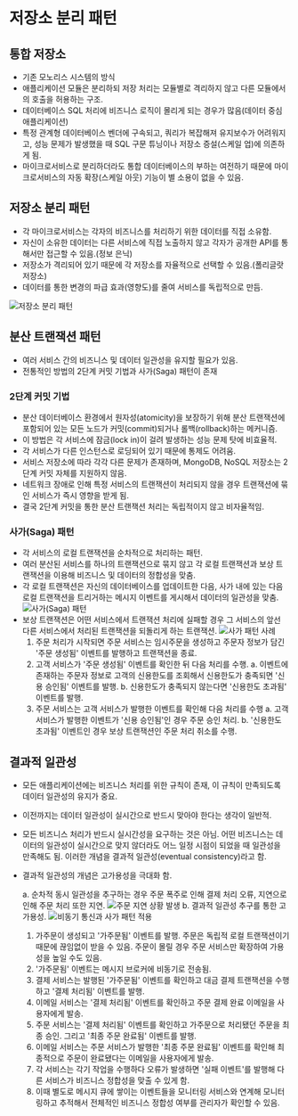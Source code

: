 # 저장소 분리 패턴

## 통합 저장소

- 기존 모노리스 시스템의 방식
- 애플리케이션 모듈은 분리하되 저장 처리는 모듈별로 격리하지 않고 다른 모듈에서의 호출을 허용하는 구조.
- 데이터베이스 SQL 처리에 비즈니스 로직이 몰리게 되는 경우가 많음(데이터 중심 애플리케이션)
- 특정 관계형 데이터베이스 벤더에 구속되고, 쿼리가 복잡해져 유지보수가 어려워지고, 성능 문제가 발생했을 때 SQL 구문 튜닝이나 저장소 증설(스케일 업)에 의존하게 됨.
- 마이크로서비스로 분리하더라도 통합 데이터베이스의 부하는 여전하기 때문에 마이크로서비스의 자동 확장(스케일 아웃) 기능이 별 소용이 없을 수 있음.

## 저장소 분리 패턴

- 각 마이크로서비스는 각자의 비즈니스를 처리하기 위한 데이터를 직접 소유함.
- 자신이 소유한 데이터는 다른 서비스에 직접 노출하지 않고 각자가 공개한 API를 통해서만 접근할 수 있음.(정보 은닉)
- 저장소가 격리되어 있기 때문에 각 저장소를 자율적으로 선택할 수 있음.(폴리글랏 저장소)
- 데이터를 통한 변경의 파급 효과(영향도)를 줄여 서비스를 독립적으로 만듬.

![저장소 분리 패턴](https://engineering-skcc.github.io/assets/images/msa/MSA3.8.png)

## 분산 트랜잭션 패턴

- 여러 서비스 간의 비즈니스 및 데이터 일관성을 유지할 필요가 있음.
- 전통적인 방법의 2단계 커밋 기법과 사가(Saga) 패턴이 존재

### 2단계 커밋 기법

- 분산 데이터베이스 환경에서 원자성(atomicity)을 보장하기 위해 분산 트랜잭션에 포함되어 있는 모든 노드가 커밋(commit)되거나 롤백(rollback)하는 메커니즘.
- 이 방법은 각 서비스에 잠금(lock in)이 걸려 발생하는 성능 문제 탓에 비효율적.
- 각 서비스가 다른 인스턴스로 로딩되어 있기 때문에 통제도 어려움.
- 서비스 저장소에 따라 각각 다른 문제가 존재하며, MongoDB, NoSQL 저장소는 2단계 커밋 자체를 지원하지 않음.
- 네트워크 장애로 인해 특정 서비스의 트랜잭션이 처리되지 않을 경우 트랜잭션에 묶인 서비스가 즉시 영향을 받게 됨.
- 결국 2단계 커밋을 통한 분산 트랜잭션 처리는 독립적이지 않고 비자율적임.

### 사가(Saga) 패턴

- 각 서비스의 로컬 트랜잭션을 순차적으로 처리하는 패턴.
- 여러 분산된 서비스를 하나의 트랜잭션으로 묶지 않고 각 로컬 트랜잭션과 보상 트랜잭션을 이용해 비즈니스 및 데이터의 정합성을 맞춤.
- 각 로컬 트랜잭션은 자신의 데이터베이스를 업데이트한 다음, 사가 내에 있는 다음 로컬 트랜잭션을 트리거하는 메시지 이벤트를 게시해서 데이터의 일관성을 맞춤.
  ![사가(Saga) 패턴](https://engineering-skcc.github.io/assets/images/msa/MSA3.9.png)
- 보상 트랜잭션은 어떤 서비스에서 트랜잭션 처리에 실패할 경우 그 서비스의 앞선 다른 서비스에서 처리된 트랜잭션을 되돌리게 하는 트랜잭션.
  ![사가 패턴 사례](https://engineering-skcc.github.io/assets/images/msa/MSA3.10.png)
  1. 주문 처리가 시작되면 주문 서비스는 임시주문을 생성하고 주문자 정보가 담긴 '주문 생성됨' 이벤트를 발행하고 트랜잭션을 종료.
  2. 고객 서비스가 '주문 생성됨' 이벤트를 확인한 뒤 다음 처리를 수행.
     a. 이벤트에 존재하는 주문자 정보로 고객의 신용한도를 조회해서 신용한도가 충족되면 '신용 승인됨' 이벤트를 발행.
     b. 신용한도가 충족되지 않는다면 '신용한도 초과됨' 이벤트를 발행.
  3. 주문 서비스는 고객 서비스가 발행한 이벤트를 확인해 다음 처리를 수행
     a. 고객 서비스가 발행한 이벤트가 '신용 승인됨'인 경우 주문 승인 처리.
     b. '신용한도 초과됨' 이벤트인 경우 보상 트랜잭션인 주문 처리 취소를 수행.

## 결과적 일관성

- 모든 애플리케이션에는 비즈니스 처리를 위한 규칙이 존재, 이 규칙이 만족되도록 데이터 일관성의 유지가 중요.
- 이전까지는 데이터 일관성이 실시간으로 반드시 맞아야 한다는 생각이 일반적.
- 모든 비즈니스 처리가 반드시 실시간성을 요구하는 것은 아님. 어떤 비즈니스는 데이터의 일관성이 실시간으로 맞지 않더라도 어느 일정 시점이 되었을 때 일관성을 만족해도 됨. 이러한 개념을 결과적 일관성(eventual consistency)라고 함.
- 결과적 일관성의 개념은 고가용성을 극대화 함.

  a. 순차적 동시 일관성을 추구하는 경우 주문 폭주로 인해 결제 처리 오류, 지연으로 인해 주문 처리 또한 지연.
  ![주문 지연 상황 발생](https://engineering-skcc.github.io/assets/images/msa/MSA3.11.png)
  b. 결과적 일관성 추구를 통한 고가용성.
  ![비동기 통신과 사가 패턴 적용](https://engineering-skcc.github.io/assets/images/msa/MSA3.12.png)

  1. 가주문이 생성되고 '가주문됨' 이벤트를 발행. 주문은 독립적 로컬 트랜잭션이기 때문에 끊임없이 받을 수 있음. 주문이 몰릴 경우 주문 서비스만 확장하여 가용성을 높일 수도 있음.
  2. '가주문됨' 이벤트는 메시지 브로커에 비동기로 전송됨.
  3. 결제 서비스는 발행된 '가주문됨' 이벤트를 확인하고 대금 결제 트랜잭션을 수행하고 '결제 처리됨' 이벤트를 발행.
  4. 이메일 서비스는 '결제 처리됨' 이벤트를 확인하고 주문 결제 완료 이메일을 사용자에게 발송.
  5. 주문 서비스는 '결제 처리됨' 이벤트를 확인하고 가주문으로 처리됐던 주문을 최종 승인. 그리고 '최종 주문 완료됨' 이벤트를 발행.
  6. 이메일 서비스는 주문 서비스가 발행한 '최종 주문 완료됨' 이벤트를 확인해 최종적으로 주문이 완료됐다는 이메일을 사용자에게 발송.
  7. 각 서비스는 각기 작업을 수행하다 오류가 발생하면 '실패 이벤트'를 발행해 다른 서비스가 비즈니스 정합성을 맞출 수 있게 함.
  8. 이때 별도로 메시지 큐에 쌓이는 이벤트들을 모니터링 서비스와 연계해 모니터링하고 추적해서 전체적인 비즈니스 정합성 여부를 관리자가 확인할 수 있음.
